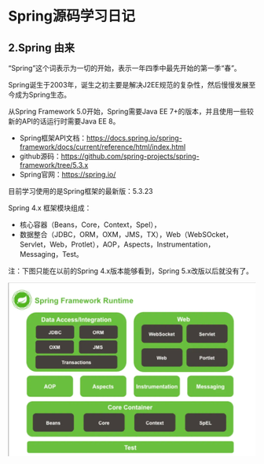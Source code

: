 # Spring源码学习日记
## 2.Spring 由来
“Spring”这个词表示为一切的开始，表示一年四季中最先开始的第一季“春”。 

Spring诞生于2003年，诞生之初主要是解决J2EE规范的复杂性，然后慢慢发展至今成为Spring生态。

从Spring Framework 5.0开始，Spring需要Java EE 7+的版本，并且使用一些较新的API的话运行时需要Java EE 8。

- Spring框架API文档：https://docs.spring.io/spring-framework/docs/current/reference/html/index.html
- github源码：https://github.com/spring-projects/spring-framework/tree/5.3.x
- Spring官网：https://spring.io/

目前学习使用的是Spring框架的最新版：5.3.23

Spring 4.x 框架模块组成：
+ 核心容器（Beans，Core，Context，Spel），
+ 数据整合（JDBC，ORM，OXM，JMS，TX），Web（WebSOcket，Servlet，Web，Protlet），AOP，Aspects，Instrumentation，Messaging，Test。

注：下图只能在以前的Spring 4.x版本能够看到，Spring 5.x改版以后就没有了。

![img.png](imgs/img.png)